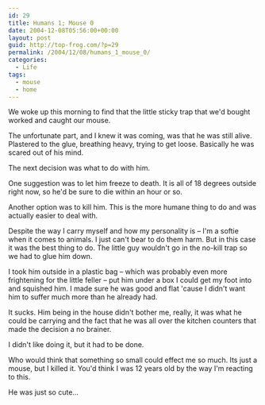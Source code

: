 ```yaml
---
id: 29
title: Humans 1; Mouse 0
date: 2004-12-08T05:56:00+00:00
layout: post
guid: http://top-frog.com/?p=29
permalink: /2004/12/08/humans_1_mouse_0/
categories:
  - Life
tags:
  - mouse
  - home
---
```

We woke up this morning to find that the little sticky trap that we'd bought worked and caught our mouse.

The unfortunate part, and I knew it was coming, was that he was still alive. Plastered to the glue, breathing heavy, trying to get loose. Basically he was scared out of his mind.

The next decision was what to do with him.

One suggestion was to let him freeze to death. It is all of 18 degrees outside right now, so he'd be sure to die within an hour or so.

Another option was to kill him. This is the more humane thing to do and was actually easier to deal with.

Despite the way I carry myself and how my personality is – I'm a softie when it comes to animals. I just can't bear to do them harm. But in this case it was the best thing to do. The little guy wouldn't go in the no-kill trap so we had to glue him down.

I took him outside in a plastic bag – which was probably even more frightening for the little feller – put him under a box I could get my foot into and squished him. I made sure he was good and flat 'cause I didn't want him to suffer much more than he already had.

It sucks. Him being in the house didn't bother me, really, it was what he could be carrying and the fact that he was all over the kitchen counters that made the decision a no brainer.

I didn't like doing it, but it had to be done.

Who would think that something so small could effect me so much. Its just a mouse, but I killed it. You'd think I was 12 years old by the way I'm reacting to this.

He was just so cute…

